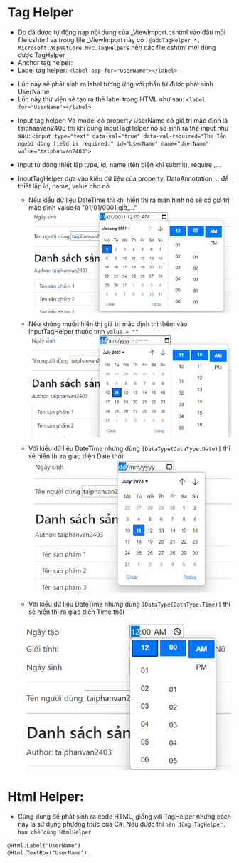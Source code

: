 # Tag Helper
- Do đã được tự động nạp nội dung của _ViewImport.cshtml vào đầu mỗi file cshtml và trong file _ViewImport này có : `@addTagHelper *, Microsoft.AspNetCore.Mvc.TagHelpers` nên các file cshtml mới dùng được TagHelper
- Anchor tag helper: 
- Label tag helper: `<label asp-for="UserName"></label>`
+ Lúc này sẽ phát sinh ra label tương ứng với phần tử được phát sinh UserName
+ Lúc này thư viện sẽ tạo ra thẻ label trong HTML như sau:
`<label for="UserName"></label>`
- Input tag helper: Vd model có property UserName có giá trị mặc định là taiphanvan2403 thì khi dùng InputTagHelper nó sẽ sinh ra thẻ input như sau:
`<input type="text" data-val="true" data-val-required="The Tên người dùng field is required." id="UserName" name="UserName" value="taiphanvan2403">`
+ input tự động thiết lập type, id, name (tên biến khi submit), require ,...
+ InoutTagHelper dựa vào kiểu dữ liệu của property, DataAnnotation, .. để thiết lập id, name, value cho nó
    * Nếu kiểu dữ liệu DateTime thì khi hiển thi ra màn hình nó sẽ có giá trị mặc định value là "01/01/0001 giờ,..."
    ![Alt text](./images/image-2.png)  



    * Nếu không muốn hiển thị giá trị mặc định thì thêm vào InputTagHelper thuộc tính `value = ""`
    ![Alt text](./images/image-3.png)  


    * Với kiểu dữ liệu DateTime nhưng dùng `[DataType(DataType.Date)]` thì sẽ hiển thị ra giao diện Date thôi
    ![Alt text](./images/image.png)  


    * Với kiểu dữ liệu DateTime nhưng dùng `[DataType(DataType.Time)]` thì sẽ hiển thị ra giao diện Time thôi  
    
    ![Alt text](./images/image-1.png)
# Html Helper:
- Cũng dùng để phát sinh ra code HTML, giống với TagHelper nhưng cách này là sử dụng phương thức của C#. Nếu được thì `nên dùng TagHelper, hạn chế dùng HtmlHelper`
```
@Html.Label("UserName")
@Html.TextBox("UserName")
```